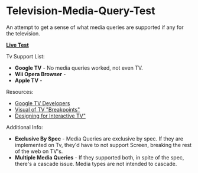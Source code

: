 Television-Media-Query-Test
===========================

An attempt to get a sense of what media queries are supported if any for the television.

<strong><a href="http://aetherpoint.com/tv/">Live Test</a></strong>

Tv Support List:

<ul>
  <li>
  <strong>Google TV</strong> - No media queries worked, not even TV.
  </li>
  <li>
  <strong>Wii Opera Browser</strong> - 
  </li>
  <li>
  <strong>Apple TV</strong> - 
  </li>
</ul>

Resources:

<ul>
<li><a href="https://developers.google.com/tv/web/docs/design_for_tv">Google TV Developers</a></li>
<li><a href="http://en.wikipedia.org/wiki/File:Vector_Video_Standards4.svg">Visual of TV "Breakpoints"</a></li>
<li><a href="http://www.mhp.org/docs/itv-design_v1.pdf">Designing for Interactive TV"</a></li>
</ul>

Additional Info: 

<ul>
  <li>
  <strong>Exclusive By Spec</strong> - Media Queries are exclusive by spec. If they are implemented on Tv, they'd have to not support Screen, breaking the rest of the web on TV's.
  </li>
  <li>
  <strong>Multiple Media Queries</strong> - If they supported both, in spite of the spec, there's a cascade issue. Media types are not intended to cascade.
  </li>
</ul>


